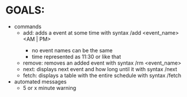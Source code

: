 # GOALS:
- commands
  - add: adds a event at some time with syntax /add <event_name> <time> <AM | PM>
    - no event names can be the same
    - time represented as 11:30 or like that
  - remove: removes an added event with syntax /rm <event_name>
  - next: displays next event and how long until it with syntax /next
  - fetch: displays a table with the entire schedule with syntax /fetch
- automated messages
  - 5 or x minute warning